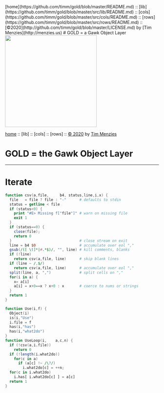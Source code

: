 <a name=top>
[home](https://github.com/timm/gold/blob/master/README.md) ::
[lib](https://github.com/timm/gold/blob/master/src/lib/README.md) ::
[cols](https://github.com/timm/gold/blob/master/src/cols/README.md) ::
[rows](https://github.com/timm/gold/blob/master/src/rows/README.md) ::
[&copy;2020](http://github.com/timm/gold/blob/master/LICENSE.md) by [Tim Menzies](http://menzies.us)
# GOLD = a Gawk Object Layer
<img  width=300 src="https://raw.githubusercontent.com/timm/gold/master/etc/img/auk.png">

[home](http://github.com/timm/gold/README.me) ::
[lib] ::
[cols] ::
[rows] ::
[&copy; 2020](http://github.com/timm/gold/LICENSE.md) by [Tim Menzies](http://menzies.us)   
# GOLD = the Gawk Object Layer
----- 

# Iterate

```awk   
function csv(a,file,     b4, status,line,i,x) {
  file   = file ? file : "-"      # defaults to stdin
  status = getline < file
  if (status<0) {   
    print "#E> Missing f["file"]" # warn on missing file
    exit 1 
  }
  if (status==0) {
    close(file); 
    return 0
  }                               # close stream on exit
  line = b4 $0                    # accumulate over eol ","
  gsub(/([ \t]*|#.*$)/, "", line) # kill comments, blanks
  if (!line)       
    return csv(a,file, line)      # skip blank lines
  if (line ~ /,$/)
    return csv(a,file, line)      # accumulate over eol ","
  split(line, a, ",")             # split cells on ","
  for(i in a) {
    x= a[i]
    a[i] = x+0==x ? x+0 : x       # coerce to nums or strings
  }
  return 1
}
```

```awk
function Use(i,f) {
  Object(i)
  is(i,"Use")
  i.file = f
  has(i,"has")
  has(i,"what2do")
}
function UseLoop(i,    a,c,n) {
  if (!csv(a,i.file)) 
    return 0
  if (!length(i.what2do)) 
    for(c in a) 
      if (a[c] !~ /\?/)
        i.what2do[c] = ++n;
  for(c in i.what2do)  
    i.has[ i.what2do[c] ] = a[c]
  return 1
}
```
